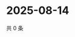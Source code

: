 # 2025-08-14

共 0 条

<!-- BEGIN ZHIHUQUESTIONS -->
<!-- 最后更新时间 Thu Aug 14 2025 14:18:27 GMT+0800 (China Standard Time) -->

<!-- END ZHIHUQUESTIONS -->
